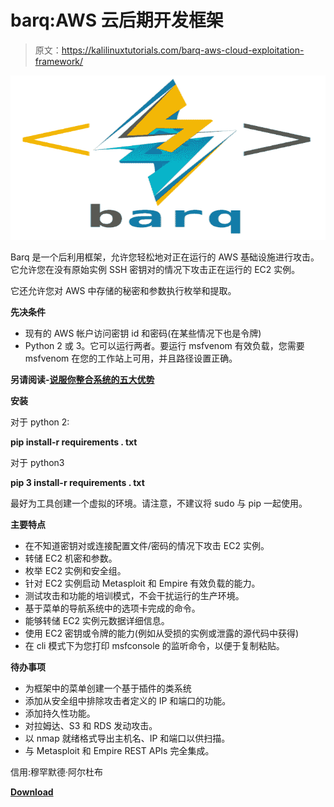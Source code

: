 # barq:AWS 云后期开发框架

> 原文：<https://kalilinuxtutorials.com/barq-aws-cloud-exploitation-framework/>

[![Barq: The AWS Cloud Post Exploitation Framework](img/c7c3efc99613aede45bef69f818d2ace.png "Barq: The AWS Cloud Post Exploitation Framework")](https://1.bp.blogspot.com/-SlcDTo4faq8/XXHGM4yh1HI/AAAAAAAACXQ/On7d-H-3t6AcwLGcd7W9BQ8twZDKg-XgwCLcBGAs/s1600/barq%2B%25281%2529.png)

Barq 是一个后利用框架，允许您轻松地对正在运行的 AWS 基础设施进行攻击。它允许您在没有原始实例 SSH 密钥对的情况下攻击正在运行的 EC2 实例。

它还允许您对 AWS 中存储的秘密和参数执行枚举和提取。

**先决条件**

*   现有的 AWS 帐户访问密钥 id 和密码(在某些情况下也是令牌)
*   Python 2 或 3。它可以运行两者。要运行 msfvenom 有效负载，您需要 msfvenom 在您的工作站上可用，并且路径设置正确。

**另请阅读-[说服你整合系统的五大优势](https://kalilinuxtutorials.com/five-benefits-that-will-convince-you-to-integrate-your-systems/)**

**安装**

对于 python 2:

**pip install-r requirements . txt**

对于 python3

**pip 3 install-r requirements . txt**

最好为工具创建一个虚拟的环境。请注意，不建议将 sudo 与 pip 一起使用。

**主要特点**

*   在不知道密钥对或连接配置文件/密码的情况下攻击 EC2 实例。
*   转储 EC2 机密和参数。
*   枚举 EC2 实例和安全组。
*   针对 EC2 实例启动 Metasploit 和 Empire 有效负载的能力。
*   测试攻击和功能的培训模式，不会干扰运行的生产环境。
*   基于菜单的导航系统中的选项卡完成的命令。
*   能够转储 EC2 实例元数据详细信息。
*   使用 EC2 密钥或令牌的能力(例如从受损的实例或泄露的源代码中获得)
*   在 cli 模式下为您打印 msfconsole 的监听命令，以便于复制粘贴。

**待办事项**

*   为框架中的菜单创建一个基于插件的类系统
*   添加从安全组中排除攻击者定义的 IP 和端口的功能。
*   添加持久性功能。
*   对拉姆达、S3 和 RDS 发动攻击。
*   以 nmap 就绪格式导出主机名、IP 和端口以供扫描。
*   与 Metasploit 和 Empire REST APIs 完全集成。

信用:穆罕默德·阿尔杜布

[**Download**](https://github.com/Voulnet/barq)
